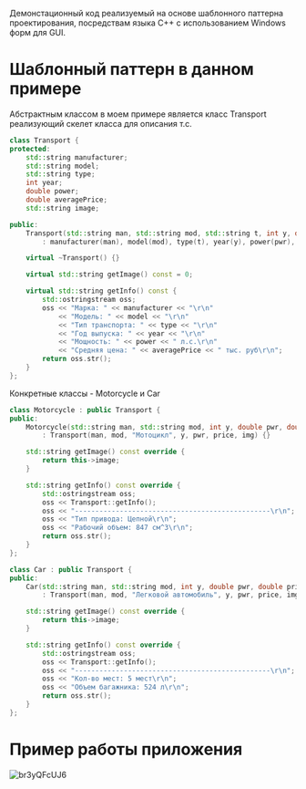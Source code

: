 Демонстационный код реализуемый на основе шаблонного паттерна проектирования, посредствам языка C++ с использованием Windows форм для GUI.

# Шаблонный паттерн в данном примере

Абстрактным классом в моем примере является класс Transport реализующий скелет класса для описания т.с.

```cpp
class Transport {
protected:
    std::string manufacturer;
    std::string model;
    std::string type;
    int year;
    double power;
    double averagePrice;
    std::string image;

public:
    Transport(std::string man, std::string mod, std::string t, int y, double pwr, double price, std::string img)
        : manufacturer(man), model(mod), type(t), year(y), power(pwr), averagePrice(price), image(img) {}

    virtual ~Transport() {}

    virtual std::string getImage() const = 0;

    virtual std::string getInfo() const {
        std::ostringstream oss;
        oss << "Марка: " << manufacturer << "\r\n"
            << "Модель: " << model << "\r\n"
            << "Тип транспорта: " << type << "\r\n"
            << "Год выпуска: " << year << "\r\n"
            << "Мощность: " << power << " л.с.\r\n"
            << "Средняя цена: " << averagePrice << " тыс. руб\r\n";
        return oss.str();
    }
};
```

Конкретные классы - Motorcycle и Car
```cpp
class Motorcycle : public Transport {
public:
    Motorcycle(std::string man, std::string mod, int y, double pwr, double price, std::string img)
        : Transport(man, mod, "Мотоцикл", y, pwr, price, img) {}

    std::string getImage() const override {
        return this->image;
    }

    std::string getInfo() const override {
        std::ostringstream oss;
        oss << Transport::getInfo();
        oss << "------------------------------------------------\r\n";
        oss << "Тип привода: Цепной\r\n";
        oss << "Рабочий объем: 847 см^3\r\n";
        return oss.str();
    }
};

class Car : public Transport {
public:
    Car(std::string man, std::string mod, int y, double pwr, double price, std::string img)
        : Transport(man, mod, "Легковой автомобиль", y, pwr, price, img) {}

    std::string getImage() const override {
        return this->image;
    }

    std::string getInfo() const override {
        std::ostringstream oss;
        oss << Transport::getInfo();
        oss << "------------------------------------------------\r\n";
        oss << "Кол-во мест: 5 мест\r\n";
        oss << "Объем багажника: 524 л\r\n";
        return oss.str();
    }
};
```
# Пример работы приложения

![br3yQFcUJ6](https://github.com/s1kko1337/summer_practicle/assets/145784202/5dda4b5b-6385-433e-b4fa-8ffabaaa3224)
